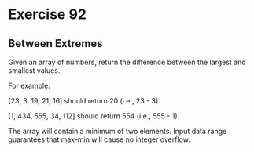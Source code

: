 # Exercise 92

## Between Extremes

Given an array of numbers, return the difference between the largest and smallest values.

For example:

[23, 3, 19, 21, 16] should return 20 (i.e., 23 - 3).

[1, 434, 555, 34, 112] should return 554 (i.e., 555 - 1).

The array will contain a minimum of two elements. Input data range guarantees that max-min will cause no integer overflow.